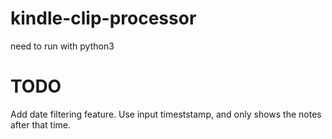 # kindle-clip-processor
need to run with python3

# TODO
Add date filtering feature. Use input timeststamp, and only shows the notes after that time.
